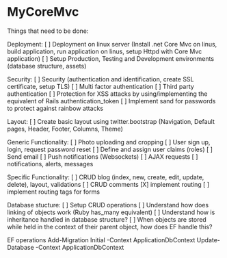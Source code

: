 # MyCoreMvc

Things that need to be done:

Deployment:
[ ] Deployment on linux server (Install .net Core Mvc on linus, build application, run application on linus, setup Httpd with Core Mvc application)
[ ] Setup Production, Testing and Development environments (database structure, assets)

Security:
[ ] Security (authentication and identification, create SSL certificate, setup TLS)
[ ] Multi factor authentication
[ ] Third party authentication
[ ] Protection for XSS attacks by using/implementing the equivalent of Rails authentication_token
[ ] Implement sand for passwords to protect against rainbow attacks
 
Layout:
[ ] Create basic layout using twitter.bootstrap (Navigation, Default pages, Header, Footer, Columns, Theme)

Generic Functionality:
[ ] Photo uploading and cropping
[ ] User sign up, login, request password reset
[ ] Define and assign user claims (roles)
[ ] Send email
[ ] Push notifications (Websockets)
[ ] AJAX requests
[ ] notifications, alerts, messages

Specific Functionality:
[ ] CRUD blog (index, new, create, edit, update, delete), layout, validations
[ ] CRUD comments
[X] implement routing
[ ] implement routing tags for forms

Database stucture:
[ ] Setup CRUD operations
[ ] Understand how does linking of objects work (Ruby has_many equivalent)
[ ] Understand how is inheritance handled in database structure?
[ ] When objects are stored while held in the context of their parent object, how does EF handle this?


EF operations
Add-Migration Initial -Context ApplicationDbContext
Update-Database -Context ApplicationDbContext






